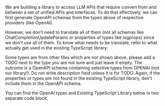 We are building a library to access LLM APIs that require convert from and between a set of unified APIs and interfaces.
To do that effectively, we can first generate OpenAPI schemas from the types above of respective providers (like OpenAI).

However, we don't need to translate all of them (not all schemas like ChatCompletionUpdateParams or properties of types like logprops) since we don't use all of them.
To know what needs to be translate, refer to what actually get used in the existing TypeScript library:

Some types are from other files which are not shown above, please add a TODO next to the type you are not sure and just leave it empty.
The outcome is a OpenAPI schema containing selective types from OPENAI (not our library!). Do not write description field unless it is for TODO. Again, if the properties or types are not found in the existing TypeScript library, don't include them in the OpenAPI schema.

You can find the OpenAI types and Existing TypeScript Library below in two separate code block.
